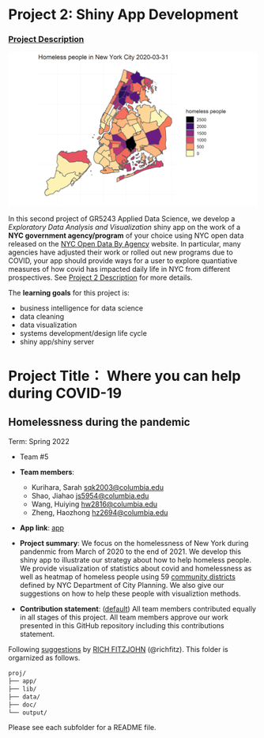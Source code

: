 # Project 2: Shiny App Development

### [Project Description](doc/project2_desc.md)

![screenshot](doc/figs/homeless.gif)

In this second project of GR5243 Applied Data Science, we develop a *Exploratory Data Analysis and Visualization* shiny app on the work of a **NYC government agency/program** of your choice using NYC open data released on the [NYC Open Data By Agency](https://opendata.cityofnewyork.us/data/) website. In particular, many agencies have adjusted their work or rolled out new programs due to COVID, your app should provide ways for a user to explore quantiative measures of how covid has impacted daily life in NYC from different prospectives. See [Project 2 Description](doc/project2_desc.md) for more details.  

The **learning goals** for this project is:

- business intelligence for data science
- data cleaning
- data visualization
- systems development/design life cycle
- shiny app/shiny server

# Project Title： Where you can help during COVID-19
## Homelessness during the pandemic
Term: Spring 2022

+ Team #5
+ **Team members**:
	+ Kurihara, Sarah sqk2003@columbia.edu
	+ Shao, Jiahao js5954@columbia.edu
	+ Wang, Huiying hw2816@columbia.edu
	+ Zheng, Haozhong hz2694@columbia.edu

+ **App link**: [app](website) 


+ **Project summary**: We focus on the homelessness of New York during pandenmic from March of 2020 to the end of 2021. We develop this shiny app to illustrate our strategy about how to help homeless people. We provide visualization of statistics about covid and homelessness as well as heatmap of homeless people using 59 [community districts](https://communityprofiles.planning.nyc.gov/) defined by NYC Department of City Planning. We also give our suggestions on how to help these people with visualiztion methods. 

+ **Contribution statement**: ([default](doc/a_note_on_contributions.md)) All team members contributed equally in all stages of this project. All team members approve our work presented in this GitHub repository including this contributions statement. 

Following [suggestions](http://nicercode.github.io/blog/2013-04-05-projects/) by [RICH FITZJOHN](http://nicercode.github.io/about/#Team) (@richfitz). This folder is orgarnized as follows.

```
proj/
├── app/
├── lib/
├── data/
├── doc/
└── output/
```

Please see each subfolder for a README file.

